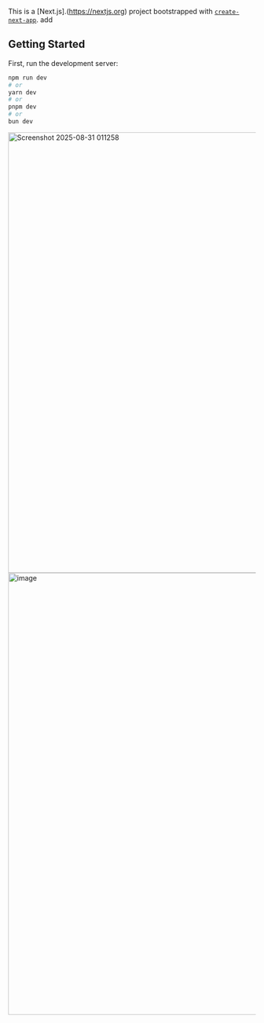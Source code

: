 This is a [Next.js].(https://nextjs.org) project bootstrapped with [`create-next-app`](https://nextjs.org/docs/pages/api-reference/create-next-app).
add

## Getting Started

First, run the development server:

```bash
npm run dev
# or
yarn dev
# or
pnpm dev
# or
bun dev
```

<img width="1241" height="897" alt="Screenshot 2025-08-31 011258" src="https://github.com/user-attachments/assets/5697e443-9711-4535-b903-d8f11993db9b" />
<img width="1881" height="900" alt="image" src="https://github.com/user-attachments/assets/8d4cda66-ff41-40e3-81ef-b5f4944991bd" />


